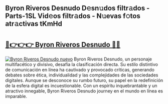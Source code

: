 ## Byron Riveros Desnudo D𝚎sn𝚞dos filtr𝚊dos - Parts-1SL Vid𝚎os filtr𝚊dos - N𝚞evas f𝚘tos atr𝚊ctivas tKmHd

# <h2><a href="http://mb4w0ia.tromn.icu/?c=Byron+Riveros+Desnudo">🔗👉👉👉 Byron Riveros Desnudo 🔗🔗</a></h2>

[![Byron Riveros Desnudo nuevo](https://i.imgur.com/pEAQMta.gif)](http://mb4w0ia.tromn.icu/?c=Byron+Riveros+Desnudo)
Byron Riveros Desnudo, un personaje multifacético y divisivo, desafía la clasificación directa. Su estilo distintivo de comunicación en línea ha cautivado y provocado críticas, generando debates sobre ética, individualidad y las complejidades de las sociedades digitales. Aunque se desconoce su rumbo futuro, su papel en la redefinición de la esfera digital es incuestionable. Con un espíritu inquebrantable y un atractivo innegable, Byron Riveros Desnudo journey en el mundo en línea es imparable.
